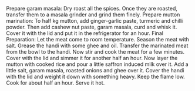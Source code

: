 Prepare garam masala:
Dry roast all the spices.
Once they are roasted, transfer them to a masala grinder and grind them finely.
Prepare mutton marination:
To half kg mutton, add ginger-garlic paste, turmeric and chilli powder.
Then add cashew nut paste, garam masala, curd and whisk it.
Cover it with the lid and put it in the refrigerator for an hour.
Final Preparation:
Let the meat come to room temperature. Season the meat with salt.
Grease the handi with some ghee and oil. Transfer the marinated meat from the bowl to the handi.
Now stir and cook the meat for a few minutes.
Cover with the lid and simmer it for another half an hour.
Now layer the mutton with cooked rice and pour a little saffron induced milk over it.
Add a little salt, garam masala, roasted onions and ghee over it.
Cover the handi with the lid and weight it down with something heavy. Keep the flame low.
Cook for about half an hour. Serve it hot.
